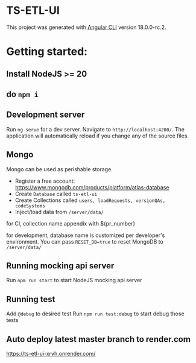 # TS-ETL-UI

This project was generated with [Angular CLI](https://github.com/angular/angular-cli) version 18.0.0-rc.2.

# Getting started:

## Install NodeJS >= 20

## do `npm i`

## Development server

Run `ng serve` for a dev server. Navigate to `http://localhost:4200/`. The application will automatically reload if you
change any of the source files.

## Mongo

Mongo can be used as perishable storage.

- Register a free account: https://www.mongodb.com/products/platform/atlas-database
- Create `Database` called `ts-etl-ui`
- Create Collections called `users, loadRequests, versionQAs, codeSystems`
- Inject/load data from `/server/data/`

for CI, collection name appendix with ${pr_number}

for development, database name is customized per developer's environment.
You can pass `RESET_DB=true` to reset MongoDB to `/server/data/`

## Running mocking api server

Run `npm run start` to start NodeJS mocking api server

## Running test

Add `@debug` to desired test
Run `npm run test:debug` to start debug those tests

## Auto deploy latest master branch to render.com

https://ts-etl-ui-xrvh.onrender.com/
